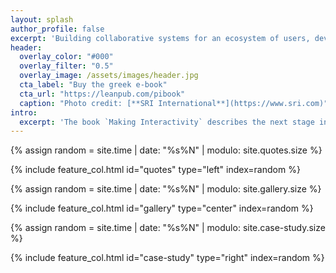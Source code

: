 ```yaml
---
layout: splash
author_profile: false
excerpt: 'Building collaborative systems for an ecosystem of users, devices, and services.'
header:
  overlay_color: "#000"
  overlay_filter: "0.5"
  overlay_image: /assets/images/header.jpg
  cta_label: "Buy the greek e-book"
  cta_url: "https://leanpub.com/pibook"
  caption: "Photo credit: [**SRI International**](https://www.sri.com)"
intro:
  excerpt: 'The book `Making Interactivity` describes the next stage in the evolution of `Interaction Design`. Instead of low- and hi-fidelity prototypes, it encourages the lean development of interactive minimum viable products (MVP).'
---
```


<div class="feature__wrapper">

  {% assign random = site.time | date: "%s%N" | modulo: site.quotes.size %}

  {% include feature_col.html id="quotes" type="left" index=random %}

  {% assign random = site.time | date: "%s%N" | modulo: site.gallery.size %}

  {% include feature_col.html id="gallery" type="center" index=random %}

  {% assign random = site.time | date: "%s%N" | modulo: site.case-study.size %}

  {% include feature_col.html id="case-study" type="right" index=random %}

<div>
